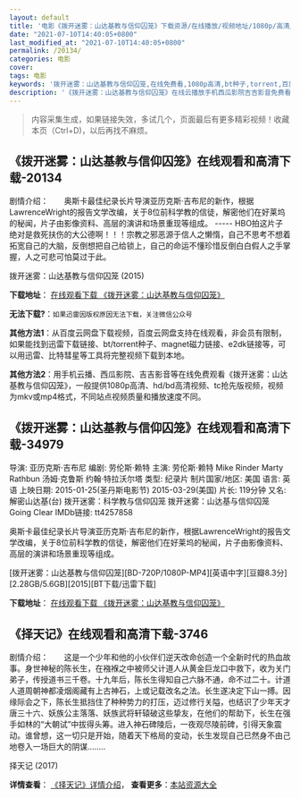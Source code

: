 ```yaml
---
layout: default
title: '电影《拨开迷雾：山达基教与信仰囚笼》下载资源/在线播放/视频地址/1080p/高清/蓝光'
date: "2021-07-10T14:40:05+0800"
last_modified_at: "2021-07-10T14:40:05+0800"
permalink: /20134/
categories: 电影
cover:
tags: 电影
keywords: '拨开迷雾：山达基教与信仰囚笼,在线免费看,1080p高清,bt种子,torrent,百度云盘,magnet,磁力链,迅雷下载资源'
description: '《拨开迷雾：山达基教与信仰囚笼》在线云播放手机西瓜影院吉吉影音免费看，1080p高清bd/hd未删减完整版和tc抢先枪版，mkv/mp4格式，附带bt/torrent种子、magnet/磁力链、百度云盘、网盘资源迅雷下载链接'
---
```


>内容采集生成，如果链接失效，多试几个，页面最后有更多精彩视频！收藏本页（Ctrl+D)，以后再找不麻烦。


## 《拨开迷雾：山达基教与信仰囚笼》在线观看和高清下载-20134

剧情介绍：　　奥斯卡最佳纪录长片导演亚历克斯·吉布尼的新作，根据LawrenceWright的报告文学改编，关于8位前科学教的信徒，解密他们在好莱坞的秘闻，片子由影像资料、高层的演讲和场景重现等组成。  ----- HBO拍这片子绝对是救死扶伤的大公德啊！！！宗教之邪恶源于信人之懒惰，自己不思考不想着拓宽自己的大脑，反倒想把自己给锁上，自己的命运不懂珍惜反倒白白假人之手掌握，人之可悲可怕莫过于此。


拨开迷雾：山达基教与信仰囚笼 (2015)

**下载地址**： [在线观看下载 《拨开迷雾：山达基教与信仰囚笼》](https://www.btbtdy.me/btdy/dy1994.html) 


**无法下载?**：`如果迅雷因版权原因无法下载，关注微信公众号 `

**其他方法1**：从百度云网盘下载视频，百度云网盘支持在线观看，非会员有限制，如果能找到迅雷下载链接、bt/torrent种子、magnet磁力链接、e2dk链接等，可以用迅雷、比特彗星等工具将完整视频下载到本地。

**其他方法2**：用手机云播、西瓜影院、吉吉影音等在线免费观看《拨开迷雾：山达基教与信仰囚笼》，一般提供1080p高清、hd/bd高清视频、tc抢先版视频，视频为mkv或mp4格式，不同站点视频质量和播放速度不同。


## 《拨开迷雾：山达基教与信仰囚笼》在线观看和高清下载-34979

导演: 亚历克斯·吉布尼 编剧: 劳伦斯·赖特 主演: 劳伦斯·赖特 Mike Rinder Marty Rathbun 汤姆·克鲁斯 约翰·特拉沃尔塔 类型: 纪录片 制片国家/地区: 美国 语言: 英语 上映日期: 2015-01-25(圣丹斯电影节) 2015-03-29(美国) 片长: 119分钟 又名: 解密山达基(台) 拨开迷雾：科学教与信仰囚笼 拨开迷雾：山达基与信仰囚笼 Going Clear IMDb链接: tt4257858

奥斯卡最佳纪录长片导演亚历克斯·吉布尼的新作，根据LawrenceWright的报告文学改编，关于8位前科学教的信徒，解密他们在好莱坞的秘闻，片子由影像资料、高层的演讲和场景重现等组成。


[拨开迷雾：山达基教与信仰囚笼][BD-720P/1080P-MP4][英语中字][豆瓣8.3分][2.28GB/5.6GB][2015][BT下载/迅雷下载]

**下载地址**： [在线观看下载 《拨开迷雾：山达基教与信仰囚笼》](https://www.btdx8.com/torrent/bkywsdjjyxyql_2015.html) 


## 《择天记》在线观看和高清下载-3746

剧情介绍：　　这是一个少年和他的小伙伴们逆天改命创造一个全新时代的热血故事。身世神秘的陈长生，在襁褓之中被师父计道人从黄金巨龙口中救下，收为关门弟子，传授道书三千卷。十九年后，陈长生得知自己六脉不通，命不过二十。计道人道周朝神都凌烟阁藏有上古神石，上或记载改名之法。长生遂决定下山一搏。因缘际会之下，陈长生抵挡住了种种势力的打压，迈过修行关隘，也结识了少年天才唐三十六、妖族公主落落、妖族武将轩辕破这些挚友，在他们的帮助下，长生在强手如林的“大朝试”中拔得头筹。进入神石碑陵后，一夜观尽陵前碑，引得天象震动。谁曾想，这一切只是开始，随着天下格局的变动，长生发现自己已然身不由己地卷入一场巨大的阴谋……..


择天记 (2017)

**详情查看**： [《择天记》详情介绍](/movie/3746/)， **查看更多**：[本站资源大全](/movie/t/all/)

